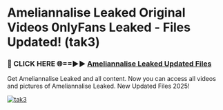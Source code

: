 # Ameliannalise Leaked Original Videos 0nlyFans Leaked - Files Updated! (tak3)

<h3>🔴 CLICK HERE 🌐==►► <a href="https://tinyurl.com/2jnfzry5" rel="nofollow">Ameliannalise Leaked Updated Files</a></h3>

Get Ameliannalise Leaked and all content. Now you can access all videos and pictures of Ameliannalise Leaked. New Updated Files 2025!

[![tak3](https://i.imgur.com/GyGTBgg.gif)](https://tinyurl.com/2jnfzry5)
